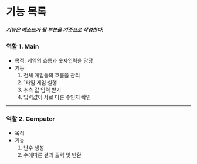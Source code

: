 기능 목록
============
##### 기능은 메소드가 될 부분을 기준으로 작성한다.

### 역할 1. Main
- 목적: 게임의 흐름과 숫자입력을 담당
- 기능
    1. 전체 게임들의 흐름을 관리
    2. 1타임 게임 실행
    3. 추측 값 입력 받기
    4. 입력값이 서로 다른 수인지 확인
    

-------------------
### 역할 2. Computer
- 목적
- 기능
    1. 난수 생성
    2. 수에따른 결과 출력 및 반환
    